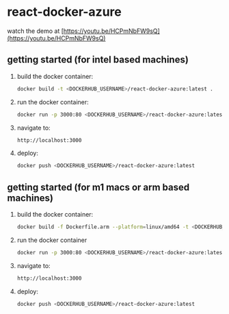 # react-docker-azure

watch the demo at [https://youtu.be/HCPmNbFW9sQ](https://youtu.be/HCPmNbFW9sQ)

## getting started (for intel based machines)
1. build the docker container:

    ```sh
    docker build -t <DOCKERHUB_USERNAME>/react-docker-azure:latest .
    ```

2. run the docker container:

    ```sh
    docker run -p 3000:80 <DOCKERHUB_USERNAME>/react-docker-azure:latest
    ```

3. navigate to:

    ```sh
    http://localhost:3000
    ```

4. deploy:

    ```sh
    docker push <DOCKERHUB_USERNAME>/react-docker-azure:latest
    ```


## getting started (for m1 macs or arm based machines)
1. build the docker container:

    ```sh
    docker build -f Dockerfile.arm --platform=linux/amd64 -t <DOCKERHUB_USERNAME>/react-docker-azure:latest .
    ```

2. run the docker container

    ```sh
    docker run -p 3000:80 <DOCKERHUB_USERNAME>/react-docker-azure:latest
    ```

3. navigate to:

    ```sh
    http://localhost:3000
    ```

4. deploy:

    ```sh
    docker push <DOCKERHUB_USERNAME>/react-docker-azure:latest
    ```
